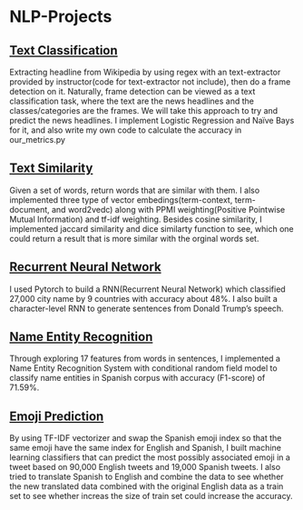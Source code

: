 # NLP-Projects

## [Text Classification](https://github.com/YuhaoT/NLP-Text-Classification)
Extracting headline from Wikipedia by using regex with an text-extractor provided by instructor(code for text-extractor not include), then do a frame detection on it. Naturally, frame detection can be viewed as a text classification task, where the text are the news headlines and the classes/categories are the frames. We will take this approach to try and predict the news headlines. I implement Logistic Regression and Naïve Bays for it, and also write my own code to calculate the accuracy in our_metrics.py
## [Text Similarity](https://github.com/YuhaoT/NLP-Text-Similarity)
Given a set of words, return words that are similar with them. I also implemented three type of vector embedings(term-context, term-document, and word2vedc) along with PPMI weighting(Positive Pointwise Mutual Information) and tf-idf weighting. Besides cosine similarity, I implemented jaccard similarity and dice similarty function to see, which one could return a result that is more similar with the orginal words set.
## [Recurrent Neural Network](https://github.com/YuhaoT/NLP-RNN)
I used Pytorch to build a RNN(Recurrent Neural Network) which classified 27,000 city name by 9 countries with accuracy about 48%. I also built a character-level RNN to generate sentences from Donald Trump’s speech.
## [Name Entity Recognition](https://github.com/YuhaoT/NLP-Named-Entity-Recognition)
Through exploring 17 features from words in sentences, I implemented a Name Entity Recognition System with conditional random field model to classify name entities in Spanish corpus with accuracy (F1-score) of 71.59%.
## [Emoji Prediction](https://github.com/YuhaoT/NLP-Emoji-Prediction)
By using TF-IDF vectorizer and swap the Spanish emoji index so that the same emoji have the same index for English and Spanish, I built machine learning classifiers that can predict the most possibly associated emoji in a tweet based on 90,000 English tweets and 19,000 Spanish tweets. I also tried to translate Spanish to English and combine the data to see whether the new translated data combined with the original English data as a train set to see whether increas the size of train set could increase the accuracy.
